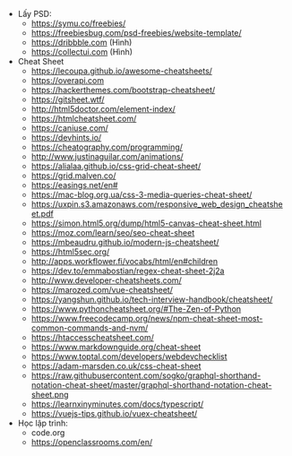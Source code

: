 - Lấy PSD:
	+ https://symu.co/freebies/
	+ https://freebiesbug.com/psd-freebies/website-template/
	+ https://dribbble.com (Hình)
	+ https://collectui.com (Hình)
- Cheat Sheet
	+ https://lecoupa.github.io/awesome-cheatsheets/
	+ https://overapi.com
	+ https://hackerthemes.com/bootstrap-cheatsheet/
	+ https://gitsheet.wtf/
	+ http://html5doctor.com/element-index/
	+ https://htmlcheatsheet.com/
	+ https://caniuse.com/
	+ https://devhints.io/
	+ https://cheatography.com/programming/
	+ http://www.justinaguilar.com/animations/
	+ https://alialaa.github.io/css-grid-cheat-sheet/
	+ https://grid.malven.co/
	+ https://easings.net/en#
	+ https://mac-blog.org.ua/css-3-media-queries-cheat-sheet/
	+ https://uxpin.s3.amazonaws.com/responsive_web_design_cheatsheet.pdf
	+ https://simon.html5.org/dump/html5-canvas-cheat-sheet.html
	+ https://moz.com/learn/seo/seo-cheat-sheet
	+ https://mbeaudru.github.io/modern-js-cheatsheet/
	+ https://html5sec.org/
	+ http://apps.workflower.fi/vocabs/html/en#children
	+ https://dev.to/emmabostian/regex-cheat-sheet-2j2a
	+ http://www.developer-cheatsheets.com/
	+ https://marozed.com/vue-cheatsheet/
	+ https://yangshun.github.io/tech-interview-handbook/cheatsheet/
	+ https://www.pythoncheatsheet.org/#The-Zen-of-Python
	+ https://www.freecodecamp.org/news/npm-cheat-sheet-most-common-commands-and-nvm/
	+ https://htaccesscheatsheet.com/
	+ https://www.markdownguide.org/cheat-sheet
	+ https://www.toptal.com/developers/webdevchecklist
	+ https://adam-marsden.co.uk/css-cheat-sheet
	+ https://raw.githubusercontent.com/sogko/graphql-shorthand-notation-cheat-sheet/master/graphql-shorthand-notation-cheat-sheet.png
	+ https://learnxinyminutes.com/docs/typescript/
	+ https://vuejs-tips.github.io/vuex-cheatsheet/
- Học lập trình:
	+ code.org
	+ https://openclassrooms.com/en/